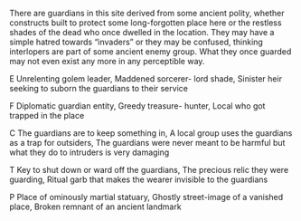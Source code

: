 There are guardians in this site derived from some ancient polity, whether constructs built to protect some long-forgotten place here or the restless shades of the dead who once dwelled in the location. They may have a simple hatred towards “invaders” or they may be confused, thinking interlopers are part of some ancient enemy group. What they once guarded may not even exist any more in any perceptible way.

E Unrelenting golem leader, Maddened sorcerer- lord shade, Sinister heir seeking to suborn the guardians to their service

F Diplomatic guardian entity, Greedy treasure- hunter, Local who got trapped in the place

C The guardians are to keep something in, A local group uses the guardians as a trap for outsiders, The guardians were never meant to be harmful but what they do to intruders is very damaging

T Key to shut down or ward off the guardians, The precious relic they were guarding, Ritual garb that makes the wearer invisible to the guardians

P Place of ominously martial statuary, Ghostly street-image of a vanished place, Broken remnant of an ancient landmark